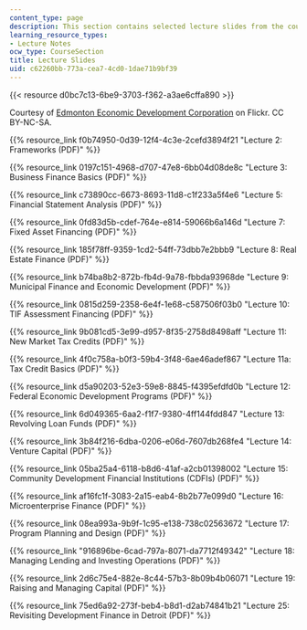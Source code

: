```yaml
---
content_type: page
description: This section contains selected lecture slides from the course.
learning_resource_types:
- Lecture Notes
ocw_type: CourseSection
title: Lecture Slides
uid: c62260bb-773a-cea7-4cd0-1dae71b9bf39
---
```


{{< resource d0bc7c13-6be9-3703-f362-a3ae6cffa890 >}}

Courtesy of [Edmonton Economic Development Corporation](https://flic.kr/p/e8LHRG) on Flickr. CC BY-NC-SA.

{{% resource_link f0b74950-0d39-12f4-4c3e-2cefd3894f21 "Lecture 2: Frameworks (PDF)" %}}

{{% resource_link 0197c151-4968-d707-47e8-6bb04d08de8c "Lecture 3: Business Finance Basics (PDF)" %}}

{{% resource_link c73890cc-6673-8693-11d8-c1f233a5f4e6 "Lecture 5: Financial Statement Analysis (PDF)" %}}

{{% resource_link 0fd83d5b-cdef-764e-e814-59066b6a146d "Lecture 7: Fixed Asset Financing (PDF)" %}}

{{% resource_link 185f78ff-9359-1cd2-54ff-73dbb7e2bbb9 "Lecture 8: Real Estate Finance (PDF)" %}}

{{% resource_link b74ba8b2-872b-fb4d-9a78-fbbda93968de "Lecture 9: Municipal Finance and Economic Development (PDF)" %}}

{{% resource_link 0815d259-2358-6e4f-1e68-c587506f03b0 "Lecture 10: TIF Assessment Financing (PDF)" %}}

{{% resource_link 9b081cd5-3e99-d957-8f35-2758d8498aff "Lecture 11: New Market Tax Credits (PDF)" %}}

{{% resource_link 4f0c758a-b0f3-59b4-3f48-6ae46adef867 "Lecture 11a: Tax Credit Basics (PDF)" %}}

{{% resource_link d5a90203-52e3-59e8-8845-f4395efdfd0b "Lecture 12: Federal Economic Development Programs (PDF)" %}}

{{% resource_link 6d049365-6aa2-f1f7-9380-4ff144fdd847 "Lecture 13: Revolving Loan Funds (PDF)" %}}

{{% resource_link 3b84f216-6dba-0206-e06d-7607db268fe4 "Lecture 14: Venture Capital (PDF)" %}}

{{% resource_link 05ba25a4-6118-b8d6-41af-a2cb01398002 "Lecture 15: Community Development Financial Institutions (CDFIs) (PDF)" %}}

{{% resource_link af16fc1f-3083-2a15-eab4-8b2b77e099d0 "Lecture 16: Microenterprise Finance (PDF)" %}}

{{% resource_link 08ea993a-9b9f-1c95-e138-738c02563672 "Lecture 17: Program Planning and Design (PDF)" %}}

{{% resource_link "916896be-6cad-797a-8071-da7712f49342" "Lecture 18: Managing Lending and Investing Operations (PDF)" %}}

{{% resource_link 2d6c75e4-882e-8c44-57b3-8b09b4b06071 "Lecture 19: Raising and Managing Capital (PDF)" %}}

{{% resource_link 75ed6a92-273f-beb4-b8d1-d2ab74841b21 "Lecture 25: Revisiting Development Finance in Detroit (PDF)" %}}